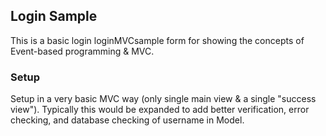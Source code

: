 ## Login Sample
This is a basic login loginMVCsample form for showing the
concepts of Event-based programming & MVC.

### Setup
Setup in a very basic MVC way (only single main view &
a single "success view"). Typically this would be
expanded to add better verification, error checking,
and database checking of username in Model.
